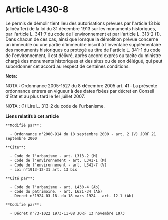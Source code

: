 # Article L430-8

Le permis de démolir tient lieu des autorisations prévues par l'article 13 bis (alinéa 1er) de la loi du 31 décembre 1913 sur
les monuments historiques, par l'article L. 341-7 du code de l'environnement et par l'article L. 313-2 (1). Dans chacun de
ces cas, ainsi que lorsque la démolition prévue concerne un immeuble ou une partie d'immeuble inscrit à l'inventaire
supplémentaire des monuments historiques ou protégé au titre de l'article L. 341-1 du code de l'environnement, il est
délivré, après accord exprès ou tacite du ministre chargé des monuments historiques et des sites ou de son délégué, qui peut
subordonner cet accord au respect de certaines conditions.

**Nota:**

NOTA : Ordonnance 2005-1527 du 8 décembre 2005 art. 41 : La présente ordonnance entrera en vigueur à des dates fixées par
décret en Conseil d'Etat et au plus tard le 1er juillet 2007.

NOTA : (1) Lire L. 313-2 du code de l'urbanisme.

**Liens relatifs à cet article**

	**Modifié par**:

	  - Ordonnance n°2000-914 du 18 septembre 2000 - art. 2 (V) JORF 21 septembre 2000

	**Cite**:

	  - Code de l'urbanisme - art. L313-2 (M)
	  - Code de l'environnement - art. L341-1 (M)
	  - Code de l'environnement - art. L341-7 (V)
	  - Loi n°1913-12-31 art. 13 bis

	**Cité par**:

	  - Code de l'urbanisme - art. L430-4 (Ab)
	  - Code du patrimoine. - art. L621-34 (Ab)
	  - Décret n°1924-03-18. du 18 mars 1924 - art. 12-1 (Ab)

	**Codifié par**:

	  - Décret n°73-1022 1973-11-08 JORF 13 novembre 1973
